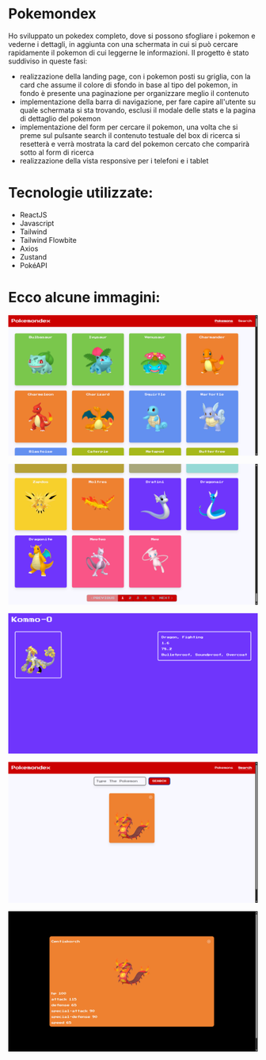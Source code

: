 # Pokemondex

Ho sviluppato un pokedex completo, dove si possono sfogliare i pokemon e vederne i dettagli, in aggiunta con una schermata in cui si può cercare rapidamente il pokemon di cui leggerne le informazioni. Il progetto è stato suddiviso in queste fasi: 
- realizzazione della landing page, con i pokemon posti su griglia, con la card che assume il colore di sfondo in base al tipo del pokemon, in fondo è presente una paginazione per organizzare meglio il contenuto
- implementazione della barra di navigazione, per fare capire all'utente su quale schermata si sta trovando, esclusi il modale delle stats e la pagina di dettaglio del pokemon
- implementazione del form per cercare il pokemon, una volta che si preme sul pulsante search il contenuto testuale del box di ricerca si resetterà e verrà mostrata la card del pokemon cercato che comparirà sotto al form di ricerca
- realizzazione della vista responsive per i telefoni e i tablet

# Tecnologie utilizzate:
- ReactJS
- Javascript
- Tailwind
- Tailwind Flowbite
- Axios
- Zustand
- PokéAPI

# Ecco alcune immagini:

![Landing](public/screenshots/landing.png)

![Pagination](public/screenshots/pagination.png)

![DetailsPage](public/screenshots/detailsPage.png)

![SearcherPage](public/screenshots/searcherPage.png)

![PokemondexModal](public/screenshots/pokemondexModal.png)